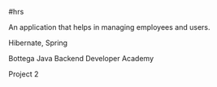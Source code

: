 #hrs

An application that helps in managing employees and users.

Hibernate, Spring

Bottega Java Backend Developer Academy

Project 2
